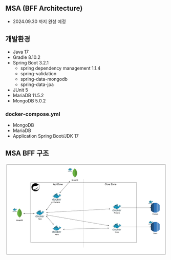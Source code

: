 
## MSA (BFF Architecture)
- 2024.09.30 까지 완성 예정

## 개발환경

- Java 17
- Gradle 8.10.2
- Spring Boot 3.2.1
    - spring dependency management 1.1.4
    - spring-validation
    - spring-data-mongodb
    - spring-data-jpa
- JUnit 5
- MariaDB 11.5.2
- MongoDB 5.0.2

### docker-compose.yml
- MongoDB
- MariaDB
- Application Spring Boot/JDK 17

## MSA BFF 구조
  ![img.png](img/img.png)







